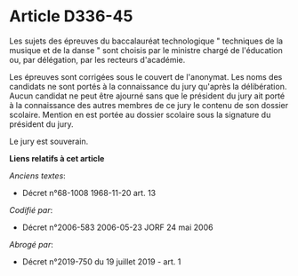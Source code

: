 # Article D336-45

Les sujets des épreuves du baccalauréat technologique " techniques de la musique et de la danse " sont choisis par le
ministre chargé de l'éducation ou, par délégation, par les recteurs d'académie.

Les épreuves sont corrigées sous le couvert de l'anonymat. Les noms des candidats ne sont portés à la connaissance du jury
qu'après la délibération. Aucun candidat ne peut être ajourné sans que le président du jury ait porté à la connaissance des
autres membres de ce jury le contenu de son dossier scolaire. Mention en est portée au dossier scolaire sous la signature du
président du jury.

Le jury est souverain.

**Liens relatifs à cet article**

_Anciens textes_:

  - Décret n°68-1008 1968-11-20 art. 13

_Codifié par_:

  - Décret n°2006-583 2006-05-23 JORF 24 mai 2006

_Abrogé par_:

  - Décret n°2019-750 du 19 juillet 2019 - art. 1
